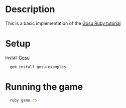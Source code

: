 # Description
This is a basic implementation of the [Gosu Ruby tutorial](https://github.com/gosu/gosu/wiki/ruby-tutorial)

# Setup

Install [Gosu](https://github.com/gosu/gosu)

```
  gem install gosu-examples
```

# Running the game

```ruby
  ruby game.rb
```
